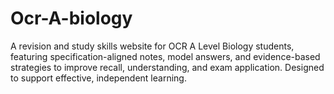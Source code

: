 # Ocr-A-biology
A revision and study skills website for OCR A Level Biology students, featuring specification-aligned notes, model answers, and evidence-based strategies to improve recall, understanding, and exam application. Designed to support effective, independent learning.
